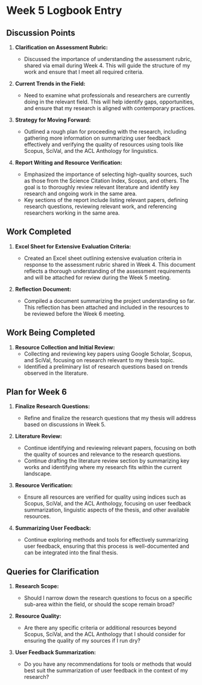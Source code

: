 # Week 5 Logbook Entry

## Discussion Points

1. **Clarification on Assessment Rubric:**
   - Discussed the importance of understanding the assessment rubric, shared via email during Week 4. This will guide the structure of my work and ensure that I meet all required criteria.

2. **Current Trends in the Field:**
   - Need to examine what professionals and researchers are currently doing in the relevant field. This will help identify gaps, opportunities, and ensure that my research is aligned with contemporary practices.

3. **Strategy for Moving Forward:**
   - Outlined a rough plan for proceeding with the research, including gathering more information on summarizing user feedback effectively and verifying the quality of resources using tools like Scopus, SciVal, and the ACL Anthology for linguistics.

4. **Report Writing and Resource Verification:**
   - Emphasized the importance of selecting high-quality sources, such as those from the Science Citation Index, Scopus, and others. The goal is to thoroughly review relevant literature and identify key research and ongoing work in the same area.
   - Key sections of the report include listing relevant papers, defining research questions, reviewing relevant work, and referencing researchers working in the same area.

## Work Completed

1. **Excel Sheet for Extensive Evaluation Criteria:**
   - Created an Excel sheet outlining extensive evaluation criteria in response to the assessment rubric shared in Week 4. This document reflects a thorough understanding of the assessment requirements and will be attached for review during the Week 5 meeting.

2. **Reflection Document:**
   - Compiled a document summarizing the project understanding so far. This reflection has been attached and included in the resources to be reviewed before the Week 6 meeting.

## Work Being Completed

1. **Resource Collection and Initial Review:**
   - Collecting and reviewing key papers using Google Scholar, Scopus, and SciVal, focusing on research relevant to my thesis topic.
   - Identified a preliminary list of research questions based on trends observed in the literature.

## Plan for Week 6

1. **Finalize Research Questions:**
   - Refine and finalize the research questions that my thesis will address based on discussions in Week 5.

2. **Literature Review:**
   - Continue identifying and reviewing relevant papers, focusing on both the quality of sources and relevance to the research questions.
   - Continue drafting the literature review section by summarizing key works and identifying where my research fits within the current landscape.

3. **Resource Verification:**
   - Ensure all resources are verified for quality using indices such as Scopus, SciVal, and the ACL Anthology, focusing on user feedback summarization, linguistic aspects of the thesis, and other available resources.

4. **Summarizing User Feedback:**
   - Continue exploring methods and tools for effectively summarizing user feedback, ensuring that this process is well-documented and can be integrated into the final thesis.

## Queries for Clarification

1. **Research Scope:**
   - Should I narrow down the research questions to focus on a specific sub-area within the field, or should the scope remain broad?

2. **Resource Quality:**
   - Are there any specific criteria or additional resources beyond Scopus, SciVal, and the ACL Anthology that I should consider for ensuring the quality of my sources if I run dry?

3. **User Feedback Summarization:**
   - Do you have any recommendations for tools or methods that would best suit the summarization of user feedback in the context of my research?
